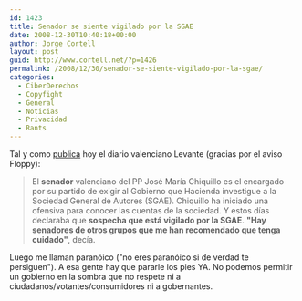 ```yaml
---
id: 1423
title: Senador se siente vigilado por la SGAE
date: 2008-12-30T10:40:18+00:00
author: Jorge Cortell
layout: post
guid: http://www.cortell.net/?p=1426
permalink: /2008/12/30/senador-se-siente-vigilado-por-la-sgae/
categories:
  - CiberDerechos
  - Copyfight
  - General
  - Noticias
  - Privacidad
  - Rants
---
```

Tal y como <a title="http://www.levante-emv.com/secciones/noticia.jsp?pRef=2008122900_19_536691__Comunitat-Valenciana-Chiquillo-siente-vigilado-SGAE" href="http://www.levante-emv.com/secciones/noticia.jsp?pRef=2008122900_19_536691__Comunitat-Valenciana-Chiquillo-siente-vigilado-SGAE" target="_blank">publica</a> hoy el diario valenciano Levante (gracias por el aviso Floppy):

> El **senador** valenciano del PP José María Chiquillo es el encargado por su partido de exigir al Gobierno que Hacienda investigue a la Sociedad General de Autores (SGAE). Chiquillo ha iniciado una ofensiva para conocer las cuentas de la sociedad. Y estos días declaraba que **sospecha que está vigilado por la SGAE**. **"Hay senadores de otros grupos que me han recomendado que tenga cuidado"**, decía.

Luego me llaman paranóico ("no eres paranóico si de verdad te persiguen"). A esa gente hay que pararle los pies YA. No podemos permitir un gobierno en la sombra que no respete ni a ciudadanos/votantes/consumidores ni a gobernantes.